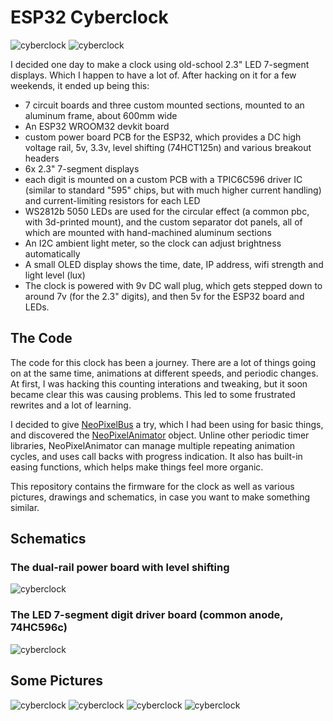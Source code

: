 # ESP32 Cyberclock

![cyberclock](./docs/cyberclock-hero.gif)
![cyberclock](./docs/cyberclock-closeup.gif)

I decided one day to make a clock using old-school 2.3" LED 7-segment displays. Which I happen to have a lot of. After hacking on it for a few weekends, it ended up being this:

- 7 circuit boards and three custom mounted sections, mounted to an aluminum frame, about 600mm wide
- An ESP32 WROOM32 devkit board
- custom power board PCB for the ESP32, which provides a DC high voltage rail, 5v, 3.3v, level shifting (74HCT125n) and various breakout headers
- 6x 2.3" 7-segment displays
- each digit is mounted on a custom PCB with a TPIC6C596 driver IC (similar to standard "595" chips, but with much higher current handling) and current-limiting resistors for each LED
- WS2812b 5050 LEDs are used for the circular effect (a common pbc, with 3d-printed mount), and the custom separator dot panels, all of which are mounted with hand-machined aluminum sections
- An I2C ambient light meter, so the clock can adjust brightness automatically
- A small OLED display shows the time, date, IP address, wifi strength and light level (lux)
- The clock is powered with 9v DC wall plug, which gets stepped down to around 7v (for the 2.3" digits), and then 5v for the ESP32 board and LEDs.

## The Code

The code for this clock has been a journey. There are a lot of things going on at the same time, animations at different speeds, and periodic changes. At first, I was hacking this counting interations and tweaking, but it soon became clear this was causing problems. This led to some frustrated rewrites and a lot of learning.

I decided to give [NeoPixelBus](https://github.com/Makuna/NeoPixelBus) a try, which I had been using for basic things, and discovered the [NeoPixelAnimator](https://github.com/Makuna/NeoPixelBus/wiki/NeoPixelAnimator-object) object. Unline other periodic timer libraries, NeoPixelAnimator can manage multiple repeating animation cycles, and uses call backs with progress indication. It also has built-in easing functions, which helps make things feel more organic. 

This repository contains the firmware for the clock as well as various pictures, drawings and schematics, in case you want to make something similar.

## Schematics

### The dual-rail power board with level shifting
![cyberclock](./docs/esp32-power-board.png)

### The LED 7-segment digit driver board (common anode, 74HC596c)
![cyberclock](./docs/led-driver-board.png)

## Some Pictures

![cyberclock](./docs/cyberclock-floor.jpeg)
![cyberclock](./docs/oled-closeup.jpeg)
![cyberclock](./docs/control-board.jpeg)
![cyberclock](./docs/rear-view.jpeg)
